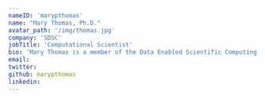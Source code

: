 ```yaml
---
nameID: 'marypthomas'
name: "Mary Thomas, Ph.D."
avatar_path: '/img/thomas.jpg'
company: 'SDSC'
jobTitle: 'Computational Scientist'
bio: 'Mary Thomas is a member of the Data Enabled Scientific Computing (DESC) division. Mary holds a Ph.D. in computational science, and M.S. degrees in computer science and physics. Her research interests include HPC computing, coastal ocean modeling, cyberinfrastructure & web technologies, and AWS-based cloud computing. For fun, Mary has sponsored 2 teams for the annual student cluster competitions at SC. For more information, see <https://thomas.sdsu.edu>.'
email: 
twitter:
github: marypthomas
linkedin:
---
```

